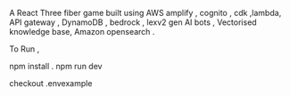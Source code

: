 A React Three fiber game built using AWS amplify , cognito , cdk ,lambda, API gateway , DynamoDB , bedrock , lexv2 gen AI bots , Vectorised knowledge base, Amazon opensearch .


To Run , 

npm install .
npm run dev

checkout .envexample 